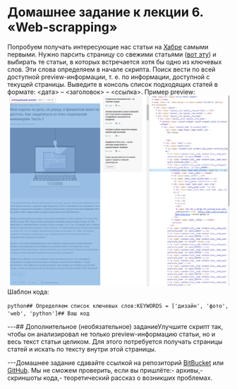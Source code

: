 # Домашнее задание к лекции 6. «Web-scrapping»

Попробуем получать интересующие нас статьи на [Хабре](https://habr.com) самыми первыми.
Нужно парсить страницу со свежими статьями ([вот эту](https://habr.com/ru/all/)) и выбирать те статьи, в которых встречается хотя бы одно из ключевых слов. 
Эти слова определяем в начале скрипта. Поиск вести по всей доступной preview-информации, т. е. по  информации, доступной с текущей страницы.
Выведите в консоль список подходящих статей в формате: <дата> – <заголовок> – <ссылка>.
Пример preview:
![](preview.png)
Шаблон кода:

```python## Определяем список ключевых слов:KEYWORDS = ['дизайн', 'фото', 'web', 'python']## Ваш код```

---## Дополнительное (необязательное) заданиеУлучшите скрипт так, чтобы он анализировал не только preview-информацию статьи, но и весь текст статьи целиком.
Для этого потребуется получать страницы статей и искать по тексту внутри этой страницы.

---Домашнее задание сдавайте ссылкой на репозиторий [BitBucket](https://bitbucket.org/) или [GitHub](https://github.com/).
Мы не сможем проверить, если вы пришлёте:- архивы,- скриншоты кода,- теоретический рассказ о возникших проблемах.
